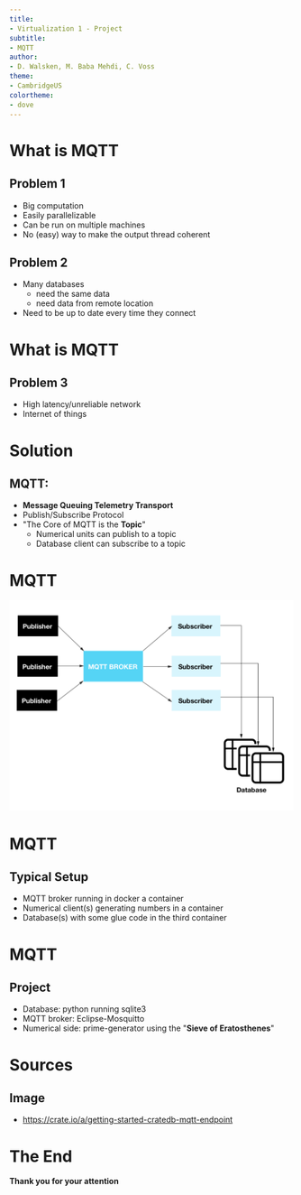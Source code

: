 ```yaml
---
title:
- Virtualization 1 - Project
subtitle:
- MQTT
author:
- D. Walsken, M. Baba Mehdi, C. Voss
theme:
- CambridgeUS
colortheme:
- dove
---
```



# What is MQTT

## Problem 1

+ Big computation
+ Easily parallelizable
+ Can be run on multiple machines
+ No (easy) way to make the output thread coherent

## Problem 2

+ Many databases
	+ need the same data
	+ need data from remote location
+ Need to be up to date every time they connect

# What is MQTT

## Problem 3

+ High latency/unreliable network
+ Internet of things

# Solution

## MQTT:

+ **Message Queuing Telemetry Transport**
+ Publish/Subscribe Protocol
+ "The Core of MQTT is the **Topic**"
	+ Numerical units can publish to a topic
	+ Database client can subscribe to a topic

# MQTT
![](./mqtt_db_scheme.png)

# MQTT
## Typical Setup
+ MQTT broker running in docker a container
+ Numerical client(s) generating numbers in a container
+ Database(s) with some glue code in the third container

# MQTT
## Project
+ Database: python running sqlite3
+ MQTT broker: Eclipse-Mosquitto
+ Numerical side: prime-generator using the "**Sieve of Eratosthenes**"

# Sources

## Image

+ https://crate.io/a/getting-started-cratedb-mqtt-endpoint


# The End
__Thank you for your attention__

